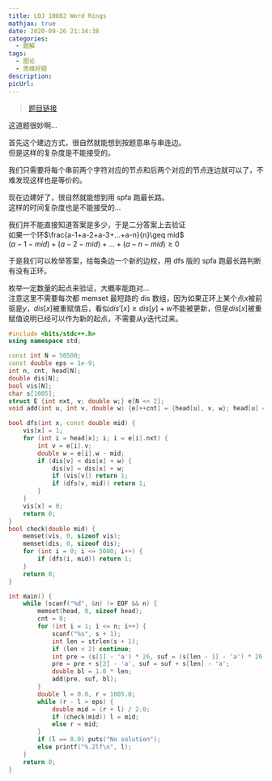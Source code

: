 ```yaml
---
title: LOJ 10082 Word Rings
mathjax: true
date: 2020-09-26 21:34:38
categories: 
  - 题解
tags: 
  - 图论
  - 思维好题
description: 
picUrl: 
---
```



>[题目链接](https://loj.ac/problem/10082)  

这道题很妙啊...   

首先这个建边方式，很自然就能想到按题意串与串连边。  
但是这样的复杂度是不能接受的。  

我们只需要将每个串前两个字符对应的节点和后两个对应的节点连边就可以了，不难发现这样也是等价的。  

现在边建好了，很自然就能想到用 spfa 跑最长路。  
这样的时间复杂度也是不能接受的...  

我们并不能直接知道答案是多少，于是二分答案上去验证  
如果一个环$\frac{a-1+a-2+a-3+...+a-n}{n}\geq mid$  
$(a-1-mid)+(a-2-mid)+...+(a-n-mid)\geq 0$  

于是我们可以枚举答案，给每条边一个新的边权，用 dfs 版的 spfa 跑最长路判断有没有正环。  

枚举一定数量的起点来验证，大概率能跑对...   
注意这里不需要每次都 memset 最短路的 dis 数组，因为如果正环上某个点$x$被前驱是$y$，$dis[x]$被重赋值后，看似$dis'[x]\geq dis[y]+w$不能被更新，但是$dis[x]$被重赋值说明已经可以作为新的起点，不需要从$y$迭代过来。  

```cpp
#include <bits/stdc++.h>
using namespace std;

const int N = 50500;
const double eps = 1e-9;
int n, cnt, head[N];
double dis[N];
bool vis[N];
char s[1005];
struct E {int nxt, v; double w;} e[N << 2];
void add(int u, int v, double w) {e[++cnt] = {head[u], v, w}; head[u] = cnt;}

bool dfs(int x, const double mid) {
    vis[x] = 1;
	for (int i = head[x]; i; i = e[i].nxt) {
		int v = e[i].v;
		double w = e[i].w - mid;
		if (dis[v] < dis[x] + w) {
			dis[v] = dis[x] + w;
		    if (vis[v]) return 1;
			if (dfs(v, mid)) return 1;
		}
	}
	vis[x] = 0;
	return 0;
}
bool check(double mid) {
	memset(vis, 0, sizeof vis);
	memset(dis, 0, sizeof dis);
	for (int i = 0; i <= 5000; i++) {
        if (dfs(i, mid)) return 1;
	}
	return 0;
}

int main() {
    while (scanf("%d", &n) != EOF && n) {
		memset(head, 0, sizeof head);
		cnt = 0;
		for (int i = 1; i <= n; i++) {
			scanf("%s", s + 1);
			int len = strlen(s + 1);
		    if (len < 2) continue;
            int pre = (s[1] - 'a') * 26, suf = (s[len - 1] - 'a') * 26;
			pre = pre + s[2] - 'a', suf = suf + s[len] - 'a';
			double bl = 1.0 * len;
			add(pre, suf, bl);
		}
		double l = 0.0, r = 1005.0;
		while (r - l > eps) {
			double mid = (r + l) / 2.0;
			if (check(mid)) l = mid;
			else r = mid;
		}
		if (l == 0.0) puts("No solution");
		else printf("%.2lf\n", l);
	}
	return 0;
}
```
